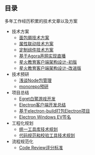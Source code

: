 ## 目录
多年工作经历积累的技术文章以及方案
- 技术方案
  - [面包屑技术方案](/breadcrumb/README.md)
  - [属性联动技术方案](/coupling_effect/README.md)
  - [定制组件技术方案](/customer_component/README.md)
  - [基于Agora声网实现直播](/agora/README.md)
  - [星火教育客户端架构设计-初版](/client/README.md)
  - [星火教育客户端架构设计-改进版](/electron/README.md)
- 技术预研
  - [浅谈Node包管理](/node_package_management/README.md)
  - [monorepo预研](/lerna/README.md)
- 项目总结
  - [Egret白鹭游戏开发](/egret/README.md)
  - [Electron客户端开发总结](/electron_knowledge/README.md)
  - [基于electron-build打包Electron项目](/electron-builder/README.md)
  - [Electron Windows EV签名](/electron_windows_ev/README.md)
- 工程化规划
  - [统一工具库技术规划](/unite_util_sdk/README.md)
  - [代码规范和校验工具技术规划](/sonar_and_eslint/README.md)
- 流程规范化
  - [Code Review评分标准](/code_review_standards_of_grading/README.md)